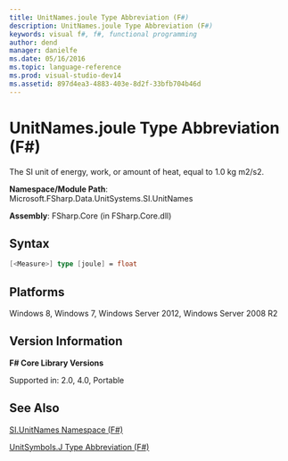 ```yaml
---
title: UnitNames.joule Type Abbreviation (F#)
description: UnitNames.joule Type Abbreviation (F#)
keywords: visual f#, f#, functional programming
author: dend
manager: danielfe
ms.date: 05/16/2016
ms.topic: language-reference
ms.prod: visual-studio-dev14
ms.assetid: 897d4ea3-4883-403e-8d2f-33bfb704b46d 
---
```


# UnitNames.joule Type Abbreviation (F#)

The SI unit of energy, work, or amount of heat, equal to 1.0 kg m2/s2.

**Namespace/Module Path**: Microsoft.FSharp.Data.UnitSystems.SI.UnitNames

**Assembly**: FSharp.Core (in FSharp.Core.dll)


## Syntax

```fsharp
[<Measure>] type [joule] = float
```

## Platforms
Windows 8, Windows 7, Windows Server 2012, Windows Server 2008 R2


## Version Information
**F# Core Library Versions**

Supported in: 2.0, 4.0, Portable




## See Also
[SI.UnitNames Namespace &#40;F&#35;&#41;](SI.UnitNames-Namespace-%5BFSharp%5D.md)

[UnitSymbols.J Type Abbreviation &#40;F&#35;&#41;](UnitSymbols.J-Type-Abbreviation-%5BFSharp%5D.md)

